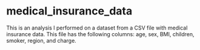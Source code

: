 # medical_insurance_data
This is an analysis I performed on a dataset from a CSV file with medical insurance data. This file has the following columns: age, sex, BMI, children, smoker, region, and charge.

